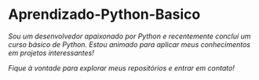 # Aprendizado-Python-Basico

<i>Sou um desenvolvedor apaixonado por Python e recentemente concluí um curso básico de Python. Estou animado para aplicar meus conhecimentos em projetos interessantes!

<i>Fique à vontade para explorar meus repositórios e entrar em contato! 
